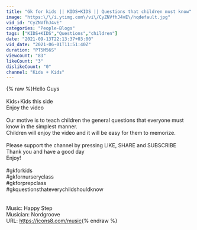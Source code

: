 ```yaml
---
title: "Gk for kids || KIDS+KIDS || Questions that children must know"
image: "https:\/\/i.ytimg.com\/vi\/CyZNVfhJ4vE\/hqdefault.jpg"
vid_id: "CyZNVfhJ4vE"
categories: "People-Blogs"
tags: ["KIDS+KIDS","Questions","children"]
date: "2021-09-13T22:13:37+03:00"
vid_date: "2021-06-01T11:51:40Z"
duration: "PT5M56S"
viewcount: "83"
likeCount: "3"
dislikeCount: "0"
channel: "Kids + Kids"
---
```

{% raw %}Hello Guys<br /><br />Kids+Kids this side<br />Enjoy the video<br /><br />Our motive is to teach children the general questions that everyone must know in the simplest manner.<br /> Children will enjoy the video and it will be easy for them to memorize.<br /><br />Please support the channel  by pressing LIKE, SHARE and SUBSCRIBE <br />Thank you and have a good day<br />Enjoy!<br /><br />#gkforkids<br />#gkfornurseryclass<br />#gkforprepclass<br />#gkquestionsthateverychildshouldknow<br /><br /><br />Music: Happy Step<br />Musician: Nordgroove<br />URL: <a rel="nofollow" target="blank" href="https://icons8.com/music">https://icons8.com/music</a>{% endraw %}
